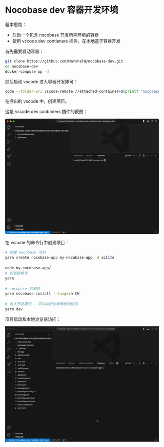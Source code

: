 # Nocobase dev 容器开发环境

基本思路：

- 启动一个包含 nocobase 开发所需环境的容器
- 使用 vscode dev contianers 插件，在本地基于容器开发

首先需要启动容器：

```bash
git clone https://github.com/MarshalW/nocobase-dev.git
cd nocobase-dev
docker-compose up -d
```

然后启动 vscode 进入容器开发即可：

```bash
code --folder-uri vscode-remote://attached-container+$(printf "nocobase-dev" | xxd -p)/projects
```

在呼出的 vscode 中，创建项目。

这是 vscode dev contianers 插件的截图：

![](./vscode_dev_container.png)

在 vscode 的命令行中创建项目：

```bash
# 创建 nocobase 项目
yarn create nocobase-app my-nocobase-app -d sqlite

code my-nocobase-app/
# 安装依赖包
yarn

# nocobase 的安装
yarn nocobase install --lang=zh-CN

# 进入开发模式 - 可以动态加载修改的程序
yarn dev
```

项目启动和本地浏览器访问：

![](./nocobase-dev.gif)